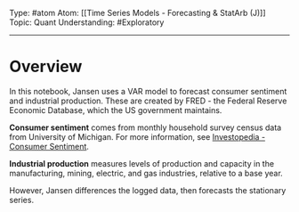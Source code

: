 Type: #atom
Atom: [[Time Series Models - Forecasting & StatArb (J)]]
Topic: Quant 
Understanding: #Exploratory 

----
# Overview

In this notebook, Jansen uses a VAR model to forecast consumer sentiment and industrial production. These are created by FRED - the Federal Reserve Economic Database, which the US government maintains. 

**Consumer sentiment** comes from monthly household survey census data from University of Michigan. For more information, see [Investopedia - Consumer Sentiment](https://www.investopedia.com/terms/c/consumer-sentiment.asp).

**Industrial production** measures levels of production and capacity in the manufacturing, mining, electric, and gas industries, relative to a base year.

However, Jansen differences the logged data, then forecasts the stationary series.